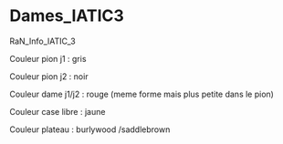 # Dames_IATIC3
RaN_Info_IATIC_3

Couleur pion j1 : gris

Couleur pion j2 : noir

Couleur dame j1/j2 : rouge (meme forme mais plus petite dans le pion)

Couleur case libre : jaune

Couleur plateau : burlywood /saddlebrown
